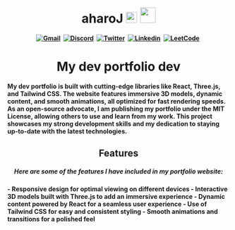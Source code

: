 
<h1 align="center"> 
<b> aharoJ
<img src="https://docs.google.com/uc?export=download&id=1JqFc6WL-cTtJBQgW9tusQAZhQ3H9hGae" alt="" height="25" >
<img src="https://docs.google.com/uc?export=download&id=1HsBpakQVutfOmxBcPbGpKdo_oGEoKJZT" alt="" height="35" >
</h1>


<!-- START  -->
<div align="center">
<a href="mailto: haro.j.angel@gmail.com"><img src="https://img.shields.io/badge/Gmail-D14836?style=for-the-badge&logo=gmail&logoColor=white" alt="Gmail" /></a>&nbsp;
<a href="https://discord.gg/HDDQ6pUMHt"><img src="https://img.shields.io/badge/Discord-7289DA?style=for-the-badge&logo=discord&logoColor=white" alt="Discord" /></a>&nbsp;
<a href="https://twitter.com/aharoJ"><img src="https://img.shields.io/badge/Twitter-1DA1F2?style=for-the-badge&logo=twitter&logoColor=white" alt="Twitter" /></a>&nbsp;
<a href="https://www.linkedin.com/in/aharoJ/"><img src="https://img.shields.io/badge/LinkedIn-0077B5?style=for-the-badge&logo=linkedin&logoColor=white" alt="Linkedin" /></a>&nbsp;
<a href="https://leetcode.com/aharoJ/"><img src="https://img.shields.io/badge/-LeetCode-FFA116?style=for-the-badge&logo=LeetCode&logoColor=black" alt="LeetCode" /></a>&nbsp;
<br/>
</div>  
<!-- END -->

<h1 align="center"> My dev portfolio dev </h1>
My dev portfolio is built with cutting-edge libraries like React, Three.js, and Tailwind CSS. The website features immersive 3D models, dynamic content, and smooth animations, all optimized for fast rendering speeds. As an open-source advocate, I am publishing my portfolio under the MIT License, allowing others to use and learn from my work. This project showcases my strong development skills and my dedication to staying up-to-date with the latest technologies.


<h2 align="center"> Features </h2>

<h5 align="center"> Here are some of the features I have included in my portfolio website: </h5>
- Responsive design for optimal viewing on different devices
- Interactive 3D models built with Three.js to add an immersive experience
- Dynamic content powered by React for a seamless user experience
- Use of Tailwind CSS for easy and consistent styling
- Smooth animations and transitions for a polished feel


